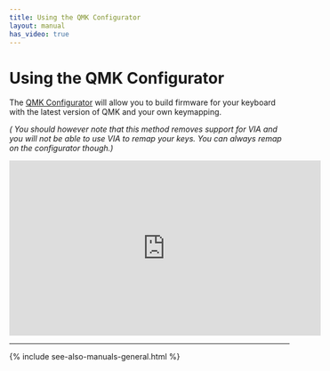 ```yaml
---
title: Using the QMK Configurator
layout: manual
has_video: true
---
```


# Using the QMK Configurator

The [QMK Configurator](http://config.qmk.fm) will allow you to build firmware for your keyboard with the latest version of QMK and your own keymapping.

*( <i class="fas fa-exclamation"></i> You should however note that this method removes support for VIA and you will not be able to use VIA to remap your keys.  You can always remap on the configurator though.)*

<div class="ratio ratio-16x9">
  <iframe width="560" height="315" src="https://www.youtube.com/embed/-imgglzDMdY" title="YouTube video player" frameborder="0" allow="accelerometer; autoplay; clipboard-write; encrypted-media; gyroscope; picture-in-picture" allowfullscreen></iframe>
</div>

---

{% include see-also-manuals-general.html %}
